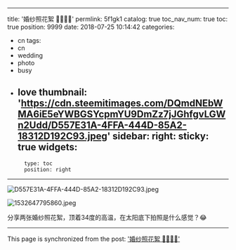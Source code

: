 
---
title: '婚纱照花絮 🤵🏻👰🏻'
permlink: 5f1gk1
catalog: true
toc_nav_num: true
toc: true
position: 9999
date: 2018-07-25 10:14:42
categories:
- cn
tags:
- cn
- wedding
- photo
- busy
- love
thumbnail: 'https://cdn.steemitimages.com/DQmdNEbWMA6iE5eYWBGSYcpmYU9DmZz7jJGhfgvLGWn2Udd/D557E31A-4FFA-444D-85A2-18312D192C93.jpeg'
sidebar:
    right:
        sticky: true
widgets:
    -
        type: toc
        position: right
---


![D557E31A-4FFA-444D-85A2-18312D192C93.jpeg](https://cdn.steemitimages.com/DQmdNEbWMA6iE5eYWBGSYcpmYU9DmZz7jJGhfgvLGWn2Udd/D557E31A-4FFA-444D-85A2-18312D192C93.jpeg)

![1532647795860.jpeg](https://cdn.steemitimages.com/DQma4ZrT2V7SdsW38vVqtjQMisppnezSRPYrXtQtHMrNKM5/1532647795860.jpeg)

分享两张婚纱照花絮，顶着34度的高温，在太阳底下拍照是什么感觉？😂

- - -

This page is synchronized from the post: ['婚纱照花絮 🤵🏻👰🏻'](https://steemit.com/@mrspointm/5f1gk1)
